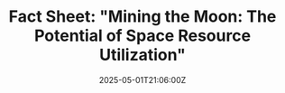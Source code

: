 ---
title: 'Fact Sheet: "Mining the Moon: The Potential of Space Resource Utilization"'
linkTitle: 'Fact Sheet: "Mining the Moon: The Potential of Space Resource Utilization"'
date: '2025-05-01T21:06:00Z'
weight: 1
description: No content
draft: false
ref: fact-sheet-mining-the-moon-the-potential-of-space-resource-utilization
---